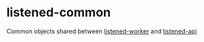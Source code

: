 # listened-common
Common objects shared between [listened-worker](https://github.com/claym/listened-worker) and [listened-api](https://github.com/claym/listened-api)
